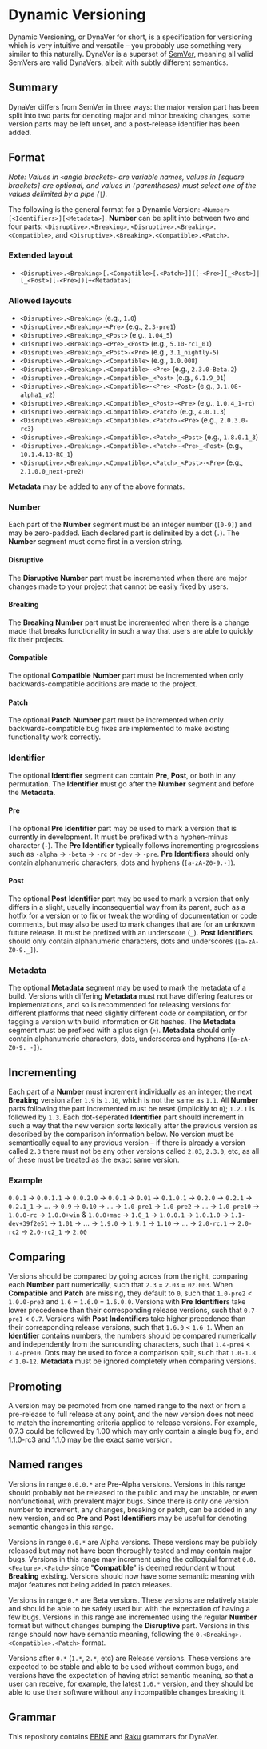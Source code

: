 # Dynamic Versioning

Dynamic Versioning, or DynaVer for short, is a specification for versioning which is very intuitive and versatile &ndash; you probably use something very similar to this naturally.
DynaVer is a superset of [SemVer](https://github.com/semver/semver), meaning all valid SemVers are valid DynaVers, albeit with subtly different semantics.

## Summary
DynaVer differs from SemVer in three ways: the major version part has been split into two parts for denoting major and minor breaking changes, some version parts may be left unset, and a post-release identifier has been added.

## Format
*Note: Values in `<`angle brackets`>` are variable names, values in `[`square brackets`]` are optional, and values in `(`parentheses`)` must select one of the values delimited by a pipe (`|`).*

The following is the general format for a Dynamic Version: `<Number>[<Identifiers>][<Metadata>]`. **Number** can be split into between two and four parts: `<Disruptive>.<Breaking>`, `<Disruptive>.<Breaking>.<Compatible>`, and `<Disruptive>.<Breaking>.<Compatible>.<Patch>`.

### Extended layout
- `<Disruptive>.<Breaking>[.<Compatible>[.<Patch>]]([-<Pre>][_<Post>]|[_<Post>][-<Pre>])[+<Metadata>]`

### Allowed layouts
- `<Disruptive>.<Breaking>` (e.g., `1.0`)
- `<Disruptive>.<Breaking>-<Pre>` (e.g., `2.3-pre1`)
- `<Disruptive>.<Breaking>_<Post>` (e.g., `1.04_5`)
- `<Disruptive>.<Breaking>-<Pre>_<Post>` (e.g., `5.10-rc1_01`)
- `<Disruptive>.<Breaking>_<Post>-<Pre>` (e.g., `3.1_nightly-5`)
- `<Disruptive>.<Breaking>.<Compatible>` (e.g., `1.0.008`)
- `<Disruptive>.<Breaking>.<Compatible>-<Pre>` (e.g., `2.3.0-Beta.2`)
- `<Disruptive>.<Breaking>.<Compatible>_<Post>` (e.g., `6.1.9_01`)
- `<Disruptive>.<Breaking>.<Compatible>-<Pre>_<Post>` (e.g., `3.1.08-alpha1_v2`)
- `<Disruptive>.<Breaking>.<Compatible>_<Post>-<Pre>` (e.g., `1.0.4_1-rc`)
- `<Disruptive>.<Breaking>.<Compatible>.<Patch>` (e.g., `4.0.1.3`)
- `<Disruptive>.<Breaking>.<Compatible>.<Patch>-<Pre>` (e.g., `2.0.3.0-rc3`)
- `<Disruptive>.<Breaking>.<Compatible>.<Patch>_<Post>` (e.g., `1.8.0.1_3`)
- `<Disruptive>.<Breaking>.<Compatible>.<Patch>-<Pre>_<Post>` (e.g., `10.1.4.13-RC_1`)
- `<Disruptive>.<Breaking>.<Compatible>.<Patch>_<Post>-<Pre>` (e.g., `2.1.0.0_next-pre2`)

**Metadata** may be added to any of the above formats.

### Number

Each part of the **Number** segment must be an integer number (`[0-9]`) and may be zero-padded. Each declared part is delimited by a dot (`.`). The **Number** segment must come first in a version string.

#### Disruptive
The **Disruptive** **Number** part must be incremented when there are major changes made to your project that cannot be easily fixed by users.

#### Breaking
The **Breaking** **Number** part must be incremented when there is a change made that breaks functionality in such a way that users are able to quickly fix their projects.

#### Compatible
The optional **Compatible** **Number** part must be incremented when only backwards-compatible additions are made to the project.

#### Patch
The optional **Patch** **Number** part must be incremented when only backwards-compatible bug fixes are implemented to make existing functionality work correctly.

### Identifier

The optional **Identifier** segment can contain **Pre**, **Post**, or both in any permutation. The **Identifier** must go after the **Number** segment and before the **Metadata**.

#### Pre
The optional **Pre** **Identifier** part may be used to mark a version that is currently in development. It must be prefixed with a hyphen-minus character (`-`). The **Pre** **Identifier** typically follows incrementing progressions such as `-alpha` &rarr; `-beta` &rarr; `-rc` or `-dev` &rarr; `-pre`. **Pre** **Identifier**s should only contain alphanumeric characters, dots and hyphens (`[a-zA-Z0-9.-]`).

#### Post
The optional **Post** **Identifier** part may be used to mark a version that only differs in a slight, usually inconsequential way from its parent, such as a hotfix for a version or to fix or tweak the wording of documentation or code comments, but may also be used to mark changes that are for an unknown future release. It must be prefixed with an underscore (`_`). **Post** **Identifier**s should only contain alphanumeric characters, dots and underscores (`[a-zA-Z0-9._]`).

### Metadata
The optional **Metadata** segment may be used to mark the metadata of a build. Versions with differing **Metadata** must not have differing features or implementations, and so is recommended for releasing versions for different platforms that need slightly different code or compilation, or for tagging a version with build information or Git hashes. The **Metadata** segment must be prefixed with a plus sign (`+`). **Metadata** should only contain alphanumeric characters, dots, underscores and hyphens (`[a-zA-Z0-9._-]`).

## Incrementing
Each part of a **Number** must increment individually as an integer; the next **Breaking** version after `1.9` is `1.10`, which is not the same as `1.1`. All **Number** parts following the part incremented must be reset (implicitly to `0`); `1.2.1` is followed by `1.3`. Each dot-seperated **Identifier** part should increment in such a way that the new version sorts lexically after the previous version as described by the comparison information below. No version must be semantically equal to any previous version &ndash; if there is already a version called `2.3` there must not be any other versions called `2.03`, `2.3.0`, etc, as all of these must be treated as the exact same version.

### Example
`0.0.1` &rarr; `0.0.1.1` &rarr; `0.0.2.0` &rarr; `0.0.1` &rarr; `0.01` &rarr; `0.1.0.1` &rarr; `0.2.0` &rarr; `0.2.1` &rarr; `0.2.1_1` &rarr; ... &rarr; `0.9` &rarr; `0.10` &rarr; ... &rarr; `1.0-pre1` &rarr; `1.0-pre2` &rarr; ... &rarr; `1.0-pre10` &rarr; `1.0.0-rc` &rarr; `1.0.0+win` & `1.0.0+mac` &rarr; `1.0_1` &rarr; `1.0.0.1` &rarr; `1.0.1.0` &rarr; `1.1-dev+39f2e51` &rarr; `1.01` &rarr; ... &rarr; `1.9.0` &rarr; `1.9.1` &rarr; `1.10` &rarr; ... &rarr; `2.0-rc.1` &rarr; `2.0-rc2` &rarr; `2.0-rc2_1` &rarr; `2.00`

## Comparing
Versions should be compared by going across from the right, comparing each **Number** part numerically, such that `2.3` = `2.03` = `02.003`. When **Compatible** and **Patch** are missing, they default to `0`, such that `1.0-pre2` < `1.0.0-pre3` and `1.6` = `1.6.0` = `1.6.0.0`. Versions with **Pre** **Identifier**s take lower precedence than their corresponding release versions, such that `0.7-pre1` < `0.7`. Versions with **Post** **Indentifier**s take higher precedence than their corresponding release versions, such that `1.6.0` < `1.6_1`. When an **Identifier** contains numbers, the numbers should be compared numerically and independently from the surrounding characters, such that `1.4-pre4` < `1.4-pre10`. Dots may be used to force a comparison split, such that `1.0-1.8` < `1.0-12`. **Metadata** must be ignored completely when comparing versions.

## Promoting
A version may be promoted from one named range to the next or from a pre-release to full release at any point, and the new version does not need to match the incrementing criteria applied to release versions. For example, 0.7.3 could be followed by 1.00 which may only contain a single bug fix, and 1.1.0-rc3 and 1.1.0 may be the exact same version.

## Named ranges
Versions in range `0.0.0.*` are Pre-Alpha versions. Versions in this range should probably not be released to the public and may be unstable, or even nonfunctional, with prevalent major bugs. Since there is only one version number to increment, any changes, breaking or patch, can be added in any new version, and so **Pre** and **Post** **Identifier**s may be useful for denoting semantic changes in this range.

Versions in range `0.0.*` are Alpha versions. These versions may be publicly released but may not have been thoroughly tested and may contain major bugs. Versions in this range may increment using the colloquial format `0.0.<Feature>.<Patch>` since "**Compatible**" is deemed redundant without **Breaking** existing. Versions should now have some semantic meaning with major features not being added in patch releases.

Versions in range `0.*` are Beta versions. These versions are relatively stable and should be able to be safely used but with the expectation of having a few bugs. Versions in this range are incremented using the regular **Number** format but without changes bumping the **Disruptive** part. Versions in this range should now have semantic meaning, following the `0.<Breaking>.<Compatible>.<Patch>` format.

Versions after `0.*` (`1.*`, `2.*`, etc) are Release versions. These versions are expected to be stable and able to be used without common bugs, and versions have the expectation of having strict semantic meaning, so that a user can receive, for example, the latest `1.6.*` version, and they should be able to use their software without any incompatible changes breaking it.

## Grammar
This repository contains [EBNF](/dynaver.ebnf) and [Raku](/dynaver.raku) grammars for DynaVer.
